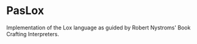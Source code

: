 # PasLox

Implementation of the Lox language as guided by Robert Nystroms' Book Crafting Interpreters.
